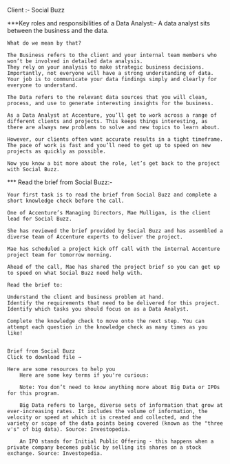 Client :- Social Buzz

***Key roles and responsibilities of a Data Analyst:-
    A data analyst sits between the business and the data.

    What do we mean by that?

    The Business refers to the client and your internal team members who won’t be involved in detailed data analysis.
    They rely on your analysis to make strategic business decisions.
    Importantly, not everyone will have a strong understanding of data. Your job is to communicate your data findings simply and clearly for everyone to understand.
    
    The Data refers to the relevant data sources that you will clean, process, and use to generate interesting insights for the business.

    As a Data Analyst at Accenture, you’ll get to work across a range of different clients and projects. This keeps things interesting, as there are always new problems to solve and new topics to learn about.

    However, our clients often want accurate results in a tight timeframe. The pace of work is fast and you’ll need to get up to speed on new projects as quickly as possible.

    Now you know a bit more about the role, let’s get back to the project with Social Buzz.

*** Read the brief from Social Buzz:-

    Your first task is to read the brief from Social Buzz and complete a short knowledge check before the call. 

    One of Accenture’s Managing Directors, Mae Mulligan, is the client lead for Social Buzz.

    She has reviewed the brief provided by Social Buzz and has assembled a diverse team of Accenture experts to deliver the project.

    Mae has scheduled a project kick off call with the internal Accenture project team for tomorrow morning.

    Ahead of the call, Mae has shared the project brief so you can get up to speed on what Social Buzz need help with.

    Read the brief to:

    Understand the client and business problem at hand.
    Identify the requirements that need to be delivered for this project.
    Identify which tasks you should focus on as a Data Analyst.

    Complete the knowledge check to move onto the next step. You can attempt each question in the knowledge check as many times as you like!

    
    Brief from Social Buzz
    Click to download file →
    
    Here are some resources to help you
        Here are some key terms if you're curious:

        Note: You don’t need to know anything more about Big Data or IPOs for this program.

        Big Data refers to large, diverse sets of information that grow at ever-increasing rates. It includes the volume of information, the velocity or speed at which it is created and collected, and the variety or scope of the data points being covered (known as the "three v's" of big data). Source: Investopedia.

        An IPO stands for Initial Public Offering - this happens when a private company becomes public by selling its shares on a stock exchange. Source: Investopedia.
